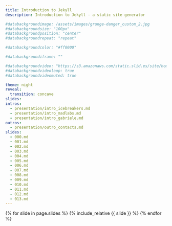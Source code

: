 ```yaml
---
title: Introduction to Jekyll
description: Introduction to Jekyll - a static site generator

#databackgroundimage: /assets/images/grunge-danger_custom_2.jpg
#databackgroundsize: "100px" 
#databackgroundposition: "center"
#databackgroundrepeat: "repeat"

#databackgroundcolor: "#ff0000"

#databackgroundiframe: ""

#databackgroundvideo: "https://s3.amazonaws.com/static.slid.es/site/homepage/v1/homepage-video-editor.mp4,https://s3.amazonaws.com/static.slid.es/site/homepage/v1/homepage-video-editor.webm" 
#databackgroundvideoloop: true
#databackgroundvideomuted: true

theme: night
reveal:
  transition: concave
slides: 
intros:
  - presentation/intro_icebreakers.md
  - presentation/intro_madlabs.md
  - presentation/intro_gabriele.md
outros:
  - presentation/outro_contacts.md
slides:
  - 000.md
  - 001.md
  - 002.md 
  - 003.md 
  - 004.md 
  - 005.md 
  - 006.md 
  - 007.md 
  - 008.md 
  - 009.md 
  - 010.md 
  - 011.md 
  - 012.md
  - 013.md
---
```


{% for slide in page.slides %}
  {% include_relative {{ slide }} %}
{% endfor %}

